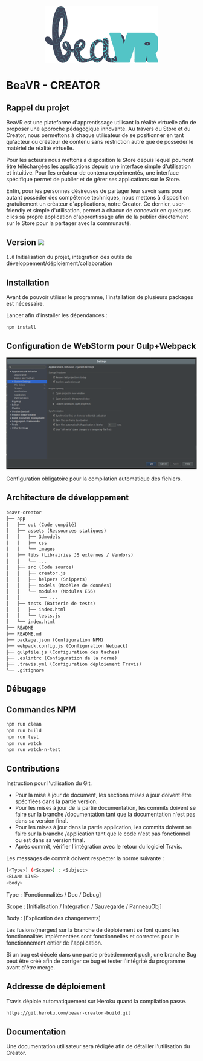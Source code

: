 <p align="center">
<img width="300" src="/README/2017_logo_beavr.png">
</p>

# BeaVR - CREATOR

## Rappel du projet

BeaVR est une plateforme d'apprentissage utilisant la réalité virtuelle afin de proposer une approche pédagogique innovante. Au travers du Store et du Creator, nous permettons à chaque utilisateur de se positionner en tant qu'acteur ou créateur de contenu sans restriction autre que de posséder le matériel de réalité virtuelle.

Pour les acteurs nous mettons à disposition le Store depuis lequel pourront être téléchargées les applications depuis une interface simple d'utilisation et intuitive.
Pour les créateur de contenu expérimentés, une interface spécifique permet de publier et de gérer ses applications sur le Store.

Enfin, pour les personnes désireuses de partager leur savoir sans pour autant posséder des compétence techniques, nous mettons à disposition gratuitement un créateur d'applications, notre Creator. Ce dernier, user-friendly et simple d'utilisation, permet à chacun de concevoir en quelques clics sa propre application d'apprentissage afin de la publier directement sur le Store pour la partager avec la communauté.

## Version <img style="width:10%; text-align:center;s" src="https://travis-ci.com/ekersale/beavr-creator.svg?token=x7qbxW6dvqqfhQ4xsHKt&branch=master">

`1.0` Initialisation du projet, intégration des outils de développement/déploiement/collaboration


## Installation

Avant de pouvoir utiliser le programme, l'installation de plusieurs packages est nécessaire.

Lancer afin d'installer les dépendances :
```bash
npm install
```

## Configuration de WebStorm pour Gulp+Webpack

<img src="/README/Conf-Gulp-Files.png">

Configuration obligatoire pour la compilation automatique des fichiers.

## Architecture de développement

```
beavr-creator
├── app
│   ├── out (Code compilé)
│   ├── assets (Ressources statiques)
│   │   ├── 3dmodels
│   │   ├── css
│   │   └── images
│   ├── libs (Librairies JS externes / Vendors)
│   │   └── ...
│   ├── src (Code source)
│   │   ├── creator.js
│   │   ├── helpers (Snippets)
│   │   ├── models (Modèles de données)
│   │   └── modules (Modules ES6)
│   │       └── ...
│   ├── tests (Batterie de tests)
│   │   ├── index.html
│   │   └── tests.js
│   └── index.html
├── README
├── README.md
├── package.json (Configuration NPM)
├── webpack.config.js (Configuration Webpack)
├── gulpfile.js (Configuration des taches)
├── .eslintrc (Configuration de la norme)
├── .travis.yml (Configuration déploiement Travis)
└── .gitignore
```

## Débugage



## Commandes NPM

```bash
npm run clean
npm run build
npm run test
npm run watch
npm run watch-n-test
```

## Contributions

Instruction pour l'utilisation du Git.
* Pour la mise à jour de document, les sections mises à jour doivent être spécifiées dans la partie version.
* Pour les mises à jour de la partie documentation, les commits doivent se faire sur la branche /documentation tant que la documentation n'est pas dans sa version final.
* Pour les mises à jour dans la partie application, les commits doivent se faire sur la branche /application tant que le code n'est pas fonctionnel ou est dans sa version final.
* Après commit, vérifier l'intégration avec le retour du logiciel Travis.

Les messages de commit doivent respecter la norme suivante : 

```sh
[<Type>] (<Scope>) : <Subject>
<BLANK LINE>
<body>
```

Type 	: [Fonctionnalités / Doc / Debug]

Scope	: [Initialisation / Intégration / Sauvegarde / PanneauObj]

Body	: [Explication des changements]

Les fusions(merges) sur la branche de déploiement se font quand les fonctionnalités implémentées sont fonctionnelles et correctes pour le fonctionnement entier de l'application.

Si un bug est décelé dans une partie précédemment push, une branche Bug peut être créé afin de corriger ce bug et tester l'intégrité du programme avant d'être merge.


## Addresse de déploiement

Travis déploie automatiquement sur Heroku quand la compilation passe.

```sh
https://git.heroku.com/beavr-creator-build.git
```

## Documentation

Une documentation utilisateur sera rédigée afin de détailler l'utilisation du Créator. 
